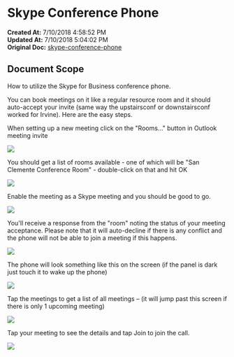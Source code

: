 # Skype Conference Phone

**Created At:** 7/10/2018 4:58:52 PM  
**Updated At:** 7/10/2018 5:04:02 PM  
**Original Doc:** [skype-conference-phone](https://docs.zumasys.com/47150-internal-applications/skype-conference-phone)  


## Document Scope

How to utilize the Skype for Business conference phone.



You can book meetings on it like a regular resource room and it should auto-accept your invite (same way the upstairsconf or downstairsconf worked for Irvine). Here are the easy steps.

When setting up a new meeting click on the "Rooms..." button in Outlook meeting invite

![](./1531242107180-pic1.png)

You should get a list of rooms available - one of which will be "San Clemente Conference Room" - double-click on that and hit OK

![](./1531242120154-pic2.png)

Enable the meeting as a Skype meeting and you should be good to go.

![](./1531242139249-pic3.png)

You'll receive a response from the "room" noting the status of your meeting acceptance. Please note that it will auto-decline if there is any conflict and the phone will not be able to join a meeting if this happens.

![](./1531242158494-pic4.png)

The phone will look something like this on the screen (if the panel is dark just touch it to wake up the phone)

![](./1531242179342-pic5.png)

Tap the meetings to get a list of all meetings – (it will jump past this screen if there is only 1 upcoming meeting)

![](./1531242204156-pic6.png)

Tap your meeting to see the details and tap Join to join the call.

![](./1531242223267-pic7.png)
